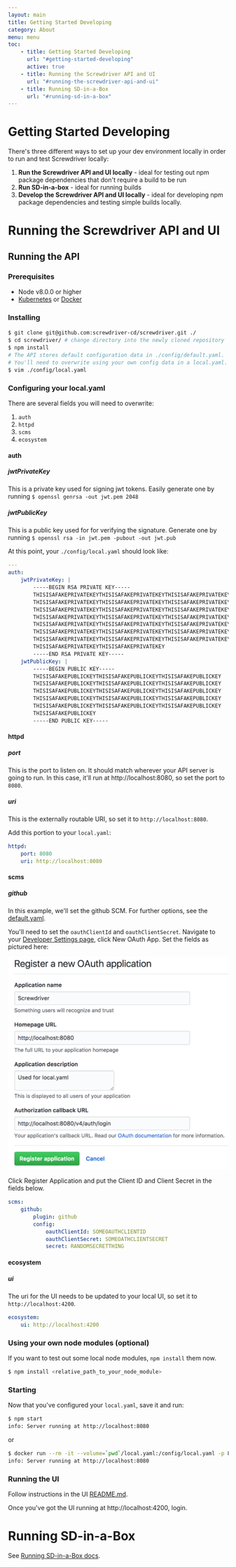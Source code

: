 ```yaml
---
layout: main
title: Getting Started Developing
category: About
menu: menu
toc:
    - title: Getting Started Developing
      url: "#getting-started-developing"
      active: true
    - title: Running the Screwdriver API and UI
      url: "#running-the-screwdriver-api-and-ui"
    - title: Running SD-in-a-Box
      url: "#running-sd-in-a-box"
---
```

# Getting Started Developing

There's three different ways to set up your dev environment locally in order to run and test Screwdriver locally:

1. **Run the Screwdriver API and UI locally** - ideal for testing out npm package dependencies that don't require a build to be run
2. **Run SD-in-a-box** - ideal for running builds
3. **Develop the Screwdriver API and UI locally** - ideal for developing npm package dependencies and testing simple builds locally.

# Running the Screwdriver API and UI
## Running the API

### Prerequisites
- Node v8.0.0 or higher
- [Kubernetes][kubectl] or [Docker][docker]

### Installing

```bash
$ git clone git@github.com:screwdriver-cd/screwdriver.git ./
$ cd screwdriver/ # change directory into the newly cloned repository
$ npm install
# The API stores default configuration data in ./config/default.yaml.
# You'll need to overwrite using your own config data in a local.yaml.
$ vim ./config/local.yaml
```

### Configuring your local.yaml
There are several fields you will need to overwrite:

1. `auth`
1. `httpd`
1. `scms`
1. `ecosystem`

#### auth
##### jwtPrivateKey
This is a private key used for signing jwt tokens. Easily generate one by running `$ openssl genrsa -out jwt.pem 2048`
##### jwtPublicKey
This is a public key used for for verifying the signature. Generate one by running `$ openssl rsa -in jwt.pem -pubout -out jwt.pub`

At this point, your `./config/local.yaml` should look like:
```yaml
---
auth:
    jwtPrivateKey: |
        -----BEGIN RSA PRIVATE KEY-----
        THISISAFAKEPRIVATEKEYTHISISAFAKEPRIVATEKEYTHISISAFAKEPRIVATEKEY
        THISISAFAKEPRIVATEKEYTHISISAFAKEPRIVATEKEYTHISISAFAKEPRIVATEKEY
        THISISAFAKEPRIVATEKEYTHISISAFAKEPRIVATEKEYTHISISAFAKEPRIVATEKEY
        THISISAFAKEPRIVATEKEYTHISISAFAKEPRIVATEKEYTHISISAFAKEPRIVATEKEY
        THISISAFAKEPRIVATEKEYTHISISAFAKEPRIVATEKEYTHISISAFAKEPRIVATEKEY
        THISISAFAKEPRIVATEKEYTHISISAFAKEPRIVATEKEYTHISISAFAKEPRIVATEKEY
        THISISAFAKEPRIVATEKEYTHISISAFAKEPRIVATEKEYTHISISAFAKEPRIVATEKEY
        THISISAFAKEPRIVATEKEYTHISISAFAKEPRIVATEKEY
        -----END RSA PRIVATE KEY-----
    jwtPublicKey: |
        -----BEGIN PUBLIC KEY-----
        THISISAFAKEPUBLICKEYTHISISAFAKEPUBLICKEYTHISISAFAKEPUBLICKEY
        THISISAFAKEPUBLICKEYTHISISAFAKEPUBLICKEYTHISISAFAKEPUBLICKEY
        THISISAFAKEPUBLICKEYTHISISAFAKEPUBLICKEYTHISISAFAKEPUBLICKEY
        THISISAFAKEPUBLICKEYTHISISAFAKEPUBLICKEYTHISISAFAKEPUBLICKEY
        THISISAFAKEPUBLICKEYTHISISAFAKEPUBLICKEYTHISISAFAKEPUBLICKEY
        THISISAFAKEPUBLICKEY
        -----END PUBLIC KEY-----
```

#### httpd
##### port
This is the port to listen on. It should match wherever your API server is going to run. In this case, it'll run at http://localhost:8080, so set the port to `8080`.

##### uri
This is the externally routable URI, so set it to `http://localhost:8080`.

Add this portion to your `local.yaml`:

```yaml
httpd:
    port: 8080
    uri: http://localhost:8080
```

#### scms
##### github
In this example, we'll set the github SCM. For further options, see the [default.yaml](https://github.com/screwdriver-cd/screwdriver/blob/master/config/default.yaml#L182-L222).

You'll need to set the `oauthClientId` and `oauthClientSecret`. Navigate to your [Developer Settings page](https://github.com/settings/developers), click New OAuth App. Set the fields as pictured here:

![Definition](../assets/scm-oauth-app.png)

Click Register Application and put the Client ID and Client Secret in the fields below.

```yaml
scms:
    github:
        plugin: github
        config:
            oauthClientId: SOMEOAUTHCLIENTID
            oauthClientSecret: SOMEOATHCLIENTSECRET
            secret: RANDOMSECRETTHING
```

#### ecosystem
##### ui
The uri for the UI needs to be updated to your local UI, so set it to `http://localhost:4200`.

```yaml
ecosystem:
    ui: http://localhost:4200
```

### Using your own node modules (optional)
If you want to test out some local node modules, `npm install` them now.

```bash
$ npm install <relative_path_to_your_node_module>
```

### Starting
Now that you've configured your `local.yaml`, save it and run:

```bash
$ npm start
info: Server running at http://localhost:8080
```
or
```bash
$ docker run --rm -it --volume=`pwd`/local.yaml:/config/local.yaml -p 8080 screwdrivercd/screwdriver:stable
info: Server running at http://localhost:8080
```

### Running the UI

Follow instructions in the UI [README.md](https://github.com/screwdriver-cd/ui/#screwdriver-ui).

Once you've got the UI running at http://localhost:4200, login.

# Running SD-in-a-Box

See [Running SD-in-a-Box docs](../../cluster-management/running-locally).

[docker]: https://www.docker.com/products/docker
[kubectl]: https://kubernetes.io/docs/user-guide/kubectl-overview/
